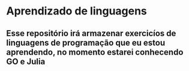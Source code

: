 # Aprendizado de linguagens

## Esse repositório irá armazenar exercicíos de linguagens de programação que eu estou aprendendo, no momento estarei conhecendo GO e Julia
